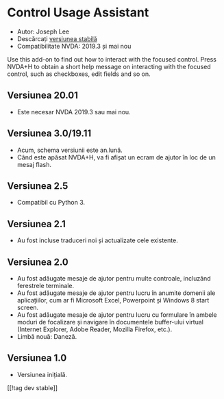 # Control Usage Assistant #

* Autor: Joseph Lee
* Descărcați [versiunea stabilă][1]
* Compatibilitate NVDA: 2019.3 și mai nou

Use this add-on to find out how to interact with the focused control.  Press
NVDA+H to obtain a short help message on interacting with the focused
control, such as checkboxes, edit fields and so on.

## Versiunea 20.01

* Este necesar NVDA 2019.3 sau mai nou.

## Versiunea 3.0/19.11

* Acum, schema versiunii este an.lună.
* Când este apăsat NVDA+H, va fi afișat un ecram de ajutor în loc de un
  mesaj flash.

## Versiunea 2.5

* Compatibil cu Python 3.

## Versiunea 2.1

* Au fost incluse traduceri noi și actualizate cele existente.

## Versiunea 2.0

* Au fost adăugate mesaje de ajutor pentru multe controale, incluzând
  ferestrele terminale.
* Au fost adăugate mesaje de ajutor pentru lucru în anumite domenii ale
  aplicațiilor, cum ar fi Microsoft Excel, Powerpoint și Windows 8 start
  screen.
* Au fost adăugate mesaje de ajutor pentru lucru cu formulare în ambele
  moduri de focalizare și navigare în documentele buffer-ului virtual
  (Internet Explorer, Adobe Reader, Mozilla Firefox, etc.).
* Limbă nouă: Daneză.

## Versiunea 1.0

* Versiunea inițială.

[[!tag dev stable]]

[1]: https://addons.nvda-project.org/files/get.php?file=cua

[2]: https://addons.nvda-project.org/files/get.php?file=cua-dev
